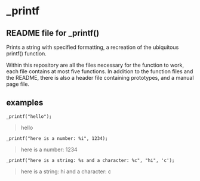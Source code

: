 # \_printf
## README file for \_printf() 
Prints a string with specified formatting, a recreation of the ubiquitous printf() function.

Within this repository are all the files necessary for the function to work, each file contains at most five functions.  In addition to the function files and the README, there is also a header file containing prototypes, and a manual page file.

## examples

`_printf("hello");`
>hello

`_printf("here is a number: %i", 1234);`
>here is a number: 1234

`_printf("here is a string: %s and a character: %c", "hi", 'c');`
>here is a string: hi and a character: c
